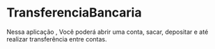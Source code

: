 # TransferenciaBancaria
Nessa aplicação , Você poderá abrir uma conta, sacar, depositar e até realizar transferência entre contas. 
